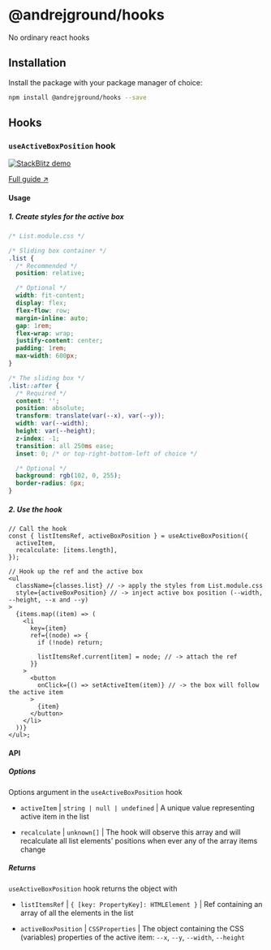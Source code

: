 # @andrejground/hooks

No ordinary react hooks

## Installation

Install the package with your package manager of choice:

```sh
npm install @andrejground/hooks --save
```

## Hooks

### `useActiveBoxPosition` hook

[![StackBlitz demo](https://developer.stackblitz.com/img/open_in_stackblitz.svg)](https://stackblitz.com/edit/andrejground-react-sliding-box?file=src%2Fcomponents%2FList.tsx,src%2Fhooks%2FuseActiveBoxPosition.ts)

<a href="https://andrejground.com/articles/sliding-box-over-the-active-item" target="_blank">Full guide &#8599;</a>

#### Usage

##### 1. Create styles for the active box

```css
/* List.module.css */

/* Sliding box container */
.list {
  /* Recommended */
  position: relative;

  /* Optional */
  width: fit-content;
  display: flex;
  flex-flow: row;
  margin-inline: auto;
  gap: 1rem;
  flex-wrap: wrap;
  justify-content: center;
  padding: 1rem;
  max-width: 600px;
}

/* The sliding box */
.list::after {
  /* Required */
  content: '';
  position: absolute;
  transform: translate(var(--x), var(--y));
  width: var(--width);
  height: var(--height);
  z-index: -1;
  transition: all 250ms ease;
  inset: 0; /* or top-right-bottom-left of choice */

  /* Optional */
  background: rgb(102, 0, 255);
  border-radius: 6px;
}
```

##### 2. Use the hook

```tsx
// Call the hook
const { listItemsRef, activeBoxPosition } = useActiveBoxPosition({
  activeItem,
  recalculate: [items.length],
});

// Hook up the ref and the active box
<ul
  className={classes.list} // -> apply the styles from List.module.css
  style={activeBoxPosition} // -> inject active box position (--width, --height, --x and --y)
>
  {items.map((item) => (
    <li
      key={item}
      ref={(node) => {
        if (!node) return;

        listItemsRef.current[item] = node; // -> attach the ref
      }}
    >
      <button
        onClick={() => setActiveItem(item)} // -> the box will follow the active item
      >
        {item}
      </button>
    </li>
  ))}
</ul>;
```

#### API

##### Options

Options argument in the `useActiveBoxPosition` hook

- `activeItem` | `string | null | undefined` | A unique value representing active item in the list

- `recalculate` | `unknown[]` | The hook will observe this array and will recalculate all list elements' positions when ever any of the array items change

##### Returns

`useActiveBoxPosition` hook returns the object with

- `listItemsRef` | `{ [key: PropertyKey]: HTMLElement }` | Ref containing an array of all the elements in the list

- `activeBoxPosition` | `CSSProperties` | The object containing the CSS (variables) properties of the active item: `--x`, `--y`, `--width`, `--height`
